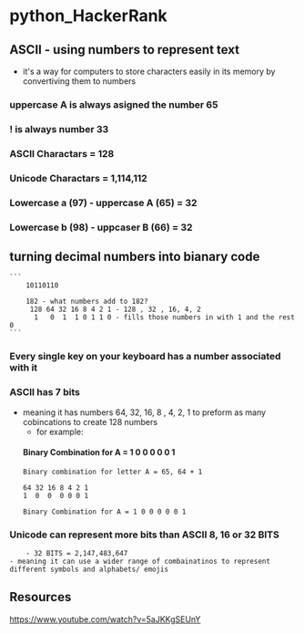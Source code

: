 # python_HackerRank

## ASCII - using numbers to represent text
- it's a way for computers to store characters easily in its memory by convertiving them to numbers
### uppercase A is always asigned the number 65
### ! is always number 33
###  ASCII Charactars = 128 
### Unicode Charactars = 1,114,112
### Lowercase a (97) - uppercase A (65) = 32
### Lowercase b (98) - uppcaser B (66) = 32
    
## turning decimal numbers into bianary code 
    ```
        10110110

        182 - what numbers add to 182?
         128 64 32 16 8 4 2 1 - 128 , 32 , 16, 4, 2
          1   0  1  1 0 1 1 0 - fills those numbers in with 1 and the rest 0
    ```

 ### Every single key on your keyboard has a number associated with it 

 ### ASCII has 7 bits
 - meaning it has numbers 64, 32, 16, 8 , 4, 2, 1 to preform as many cobincations to create 128 numbers
    - for example: 
    #### Binary Combination for A = 1 0 0 0 0 0 1
    ```
    Binary combination for letter A = 65, 64 + 1

    64 32 16 8 4 2 1 
    1  0  0  0 0 0 1

    Binary Combination for A = 1 0 0 0 0 0 1
    ```

### Unicode can represent more bits than ASCII 8, 16 or 32 BITS
        - 32 BITS = 2,147,483,647
    - meaning it can use a wider range of combainatinos to represent different symbols and alphabets/ emojis



 ## Resources 
 https://www.youtube.com/watch?v=5aJKKgSEUnY